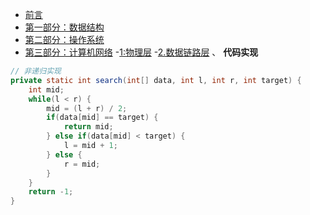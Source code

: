 <!-- TOC -->

- [前言](#前言)
- [第一部分：数据结构](#第一部分数据结构)
- [第二部分：操作系统](#第二部分操作系统)
- [第三部分：计算机网络](#第三部分计算机网络)
  -[1:物理层](#1-物理层)
  -[2.数据链路层](#2-数据链路层)
、
**代码实现**

```java
// 非递归实现
private static int search(int[] data, int l, int r, int target) {
    int mid;
    while(l < r) {
        mid = (l + r) / 2;
        if(data[mid] == target) {
            return mid;
        } else if(data[mid] < target) {
            l = mid + 1;
        } else {
            r = mid;
        }
    }
    return -1;
}
```
